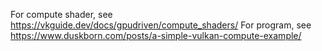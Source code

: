 For compute shader, see https://vkguide.dev/docs/gpudriven/compute_shaders/
For program, see https://www.duskborn.com/posts/a-simple-vulkan-compute-example/
